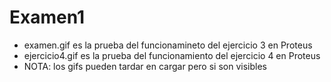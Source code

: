 # Examen1
- examen.gif es la prueba del funcionamineto del ejercicio 3 en Proteus
- ejercicio4.gif es la prueba del funcionamiento del ejercicio 4 en Proteus
- NOTA: los gifs pueden tardar en cargar pero si son visibles
